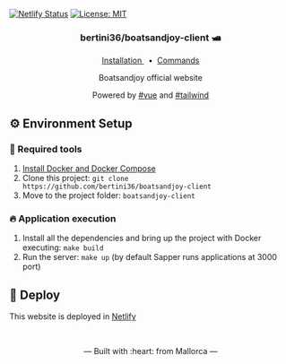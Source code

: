 [![Netlify Status](https://api.netlify.com/api/v1/badges/b069aa74-44af-48fe-be62-7f98078f07fc/deploy-status)](https://app.netlify.com/sites/quicopou-arquitecto/deploys)
[![License: MIT](https://img.shields.io/badge/License-MIT-blue.svg)](https://opensource.org/licenses/MIT)

<h3 align="center">
    bertini36/boatsandjoy-client 🛥️
</h3>
<p align="center">
  <a href="#-environment-setup" target="_blank">
    Installation
  </a>&nbsp;&nbsp;•&nbsp;
  <a href="Makefile" target="_blank">
    Commands
  </a>
</p>
<p align="center">
Boatsandjoy official website
</p>
<p align="center">
Powered by <a href="https://github.com/vuejs/vue-next">#vue</a> and
 <a href="https://github.com/tailwindcss/tailwindcss">#tailwind</a>
</p>

## ⚙️ Environment Setup

### 🐳 Required tools

1. [Install Docker and Docker Compose](https://www.docker.com/get-started)
2. Clone this project: `git clone https://github.com/bertini36/boatsandjoy-client`
3. Move to the project folder: `boatsandjoy-client`

### 🔥 Application execution

1. Install all the dependencies and bring up the project with Docker executing: `make build`
2. Run the server: `make up` (by default Sapper runs applications at 3000 port)

## 🚀 Deploy

This website is deployed in <a href="https://www.netlify.com/" target="_blank">Netlify</a>

<br />
<p align="center">&mdash; Built with :heart: from Mallorca &mdash;</p>

